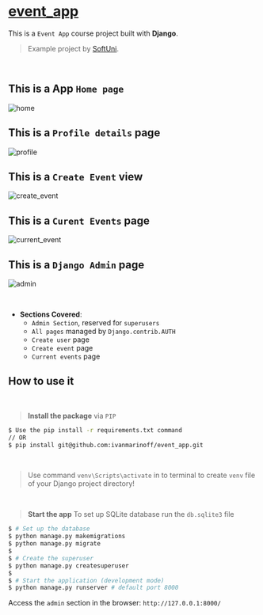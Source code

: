 # [event_app](git@github.com:ivanmarinoff/event_app.git)


This is a `Event App` course project built with  **Django**.
> Example project by [SoftUni](http://www.softuni.bg").

<br>

## This is a App `Home page`

![home](file:///static/pictures/home_page.png)
<br />

## This is a `Profile details` page
![profile](file:///static/pictures/profile_details.png)
<br />

## This is a `Create Event` view
![create_event](file:///static/pictures/create_event.png)
<br />

## This is a `Curent Events` page

![current_event](file:///static/pictures/current_events.png)
<br />

## This is a `Django Admin` page
![admin](file:///static/pictures/django_admin.png)

<br />

- **Sections Covered**: 
  - `Admin Section`, reserved for `superusers`
  - `All pages` managed by `Django.contrib.AUTH`
  - `Create user` page
  - `Create event` page
  - `Current events` page 
  

## How to use it
<br />

> **Install the package** via `PIP` 

```bash
$ Use the pip install -r requirements.txt command 
// OR
$ pip install git@github.com:ivanmarinoff/event_app.git
```

<br />

> Use command `venv\Scripts\activate` in to terminal to create `venv` file of your Django project directory!

<br />

> **Start the app**
> To set up SQLite database run the `db.sqlite3` file


```bash
$ # Set up the database
$ python manage.py makemigrations
$ python manage.py migrate
$
$ # Create the superuser
$ python manage.py createsuperuser
$
$ # Start the application (development mode)
$ python manage.py runserver # default port 8000
```

Access the `admin` section in the browser: `http://127.0.0.1:8000/`

<br />
